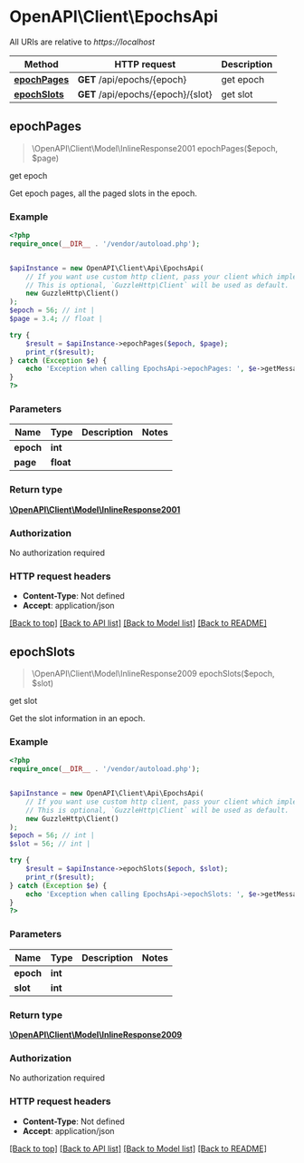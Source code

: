 # OpenAPI\Client\EpochsApi

All URIs are relative to *https://localhost*

Method | HTTP request | Description
------------- | ------------- | -------------
[**epochPages**](EpochsApi.md#epochPages) | **GET** /api/epochs/{epoch} | get epoch
[**epochSlots**](EpochsApi.md#epochSlots) | **GET** /api/epochs/{epoch}/{slot} | get slot



## epochPages

> \OpenAPI\Client\Model\InlineResponse2001 epochPages($epoch, $page)

get epoch

Get epoch pages, all the paged slots in the epoch.

### Example

```php
<?php
require_once(__DIR__ . '/vendor/autoload.php');


$apiInstance = new OpenAPI\Client\Api\EpochsApi(
    // If you want use custom http client, pass your client which implements `GuzzleHttp\ClientInterface`.
    // This is optional, `GuzzleHttp\Client` will be used as default.
    new GuzzleHttp\Client()
);
$epoch = 56; // int | 
$page = 3.4; // float | 

try {
    $result = $apiInstance->epochPages($epoch, $page);
    print_r($result);
} catch (Exception $e) {
    echo 'Exception when calling EpochsApi->epochPages: ', $e->getMessage(), PHP_EOL;
}
?>
```

### Parameters


Name | Type | Description  | Notes
------------- | ------------- | ------------- | -------------
 **epoch** | **int**|  |
 **page** | **float**|  |

### Return type

[**\OpenAPI\Client\Model\InlineResponse2001**](../Model/InlineResponse2001.md)

### Authorization

No authorization required

### HTTP request headers

- **Content-Type**: Not defined
- **Accept**: application/json

[[Back to top]](#) [[Back to API list]](../../README.md#documentation-for-api-endpoints)
[[Back to Model list]](../../README.md#documentation-for-models)
[[Back to README]](../../README.md)


## epochSlots

> \OpenAPI\Client\Model\InlineResponse2009 epochSlots($epoch, $slot)

get slot

Get the slot information in an epoch.

### Example

```php
<?php
require_once(__DIR__ . '/vendor/autoload.php');


$apiInstance = new OpenAPI\Client\Api\EpochsApi(
    // If you want use custom http client, pass your client which implements `GuzzleHttp\ClientInterface`.
    // This is optional, `GuzzleHttp\Client` will be used as default.
    new GuzzleHttp\Client()
);
$epoch = 56; // int | 
$slot = 56; // int | 

try {
    $result = $apiInstance->epochSlots($epoch, $slot);
    print_r($result);
} catch (Exception $e) {
    echo 'Exception when calling EpochsApi->epochSlots: ', $e->getMessage(), PHP_EOL;
}
?>
```

### Parameters


Name | Type | Description  | Notes
------------- | ------------- | ------------- | -------------
 **epoch** | **int**|  |
 **slot** | **int**|  |

### Return type

[**\OpenAPI\Client\Model\InlineResponse2009**](../Model/InlineResponse2009.md)

### Authorization

No authorization required

### HTTP request headers

- **Content-Type**: Not defined
- **Accept**: application/json

[[Back to top]](#) [[Back to API list]](../../README.md#documentation-for-api-endpoints)
[[Back to Model list]](../../README.md#documentation-for-models)
[[Back to README]](../../README.md)

